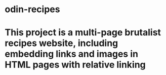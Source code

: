 # odin-recipes
# This project is a multi-page brutalist recipes website, including embedding links and images in HTML pages with relative linking